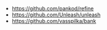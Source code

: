 
- https://github.com/pankod/refine
- https://github.com/Unleash/unleash
- https://github.com/vasspilka/bank
